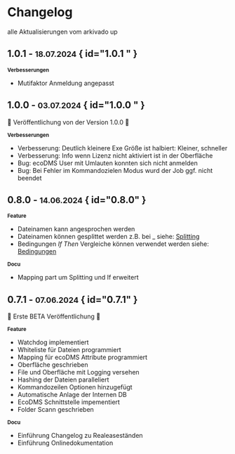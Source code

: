 # Changelog

alle Aktualisierungen vom arkivado up
## 1.0.1   - <small>18.07.2024</small> { id="1.0.1 " }

<b><small>Verbesserungen</small></b> 

- Mutifaktor Anmeldung angepasst 

## 1.0.0   - <small>03.07.2024</small> { id="1.0.0 " }

:partying_face:  Veröffentlichung von der  Version 1.0.0  :rocket:



<b><small>Verbesserungen</small></b> 

- Verbesserung: Deutlich kleinere Exe Größe ist halbiert: Kleiner, schneller 
- Verbesserung: Info wenn Lizenz nicht aktiviert ist in der Oberfläche
- Bug: ecoDMS User mit Umlauten konnten sich nicht anmelden
- Bug: Bei Fehler im Kommandozielen Modus wurd der Job ggf. nicht beendet


##  0.8.0   - <small>14.06.2024</small> { id="0.8.0" }


<b><small>Feature</small></b> 

- Dateinamen kann angesprochen werden
- Dateinamen können gesplittet werden z.B. bei _ siehe: [Splitting](<3. Konfiguration/005config_mapping.md#splitting-im-dateinname>)
- Bedingungen *If Then* Vergleiche können verwendet werden siehe: [Bedingungen](<3. Konfiguration/005config_mapping.md#bedingungen-if-then-else>)

<b><small>Docu</small></b> 

- Mapping part um Splitting und If erweitert

##  0.7.1   - <small>07.06.2024</small> { id="0.7.1" }

:partying_face: Erste BETA Veröffentlichung :rocket: 


<b><small>Feature</small></b> 

- Watchdog implementiert 
- Whiteliste für Dateien programmiert
- Mapping für ecoDMS Attribute programmiert
- Oberfläche geschrieben
- File und Oberfläche mit Logging versehen
- Hashing der Dateien paralleliert 
- Kommandozeilen Optionen hinzugefügt
- Automatische Anlage der Internen DB 
- EcoDMS Schnittstelle impementiert
- Folder Scann geschrieben
  


<b><small>Docu</small></b> 

- Einführung Changelog zu Realeaseständen
- Einführung Onlinedokumentation